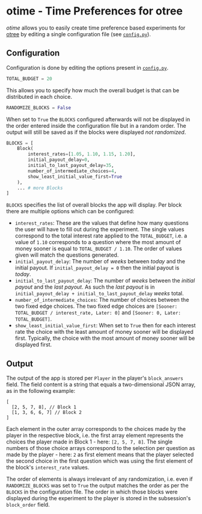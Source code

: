 # otime - Time Preferences for otree

*otime* allows you to easily create time preference based experiments for [otree](http://www.otree.org) by editing a single configuration file (see [`config.py`](./config.py)).

## Configuration
Configuration is done by editing the options present in [`config.py`](./config.py).

```python
TOTAL_BUDGET = 20
``` 
This allows you to specify how much the overall budget is that can be distributed in each choice.

```python
RANDOMIZE_BLOCKS = False
```
When set to `True` the `BLOCKS` configured afterwards will not be displayed in the order entered inside the configuration file but in a random order. The output will still be saved as if the blocks were displayed *not randomized*.

```python
BLOCKS = [
    Block(
        interest_rates=[1.05, 1.10, 1.15, 1.20],
        initial_payout_delay=0,
        initial_to_last_payout_delay=35,
        number_of_intermediate_choices=4,
        show_least_initial_value_first=True
    ),
    ... # more Blocks
]
```
`BLOCKS` specifies the list of overall blocks the app will display. Per block there are multiple options which can be configured:

- `interest_rates`: These are the values that define how many questions the user will have to fill out during the experiment. The single values correspond to the total interest rate applied to the `TOTAL_BUDGET`, i.e. a value of `1.10` corresponds to a question where the most amount of money sooner is equal to `TOTAL_BUDGET / 1.10`. The order of values given will match the questions generated.
- `initial_payout_delay`: The number of *weeks* between *today* and the initial payout. If `initial_payout_delay = 0` then the initial payout is *today*.
- `initial_to_last_payout_delay`: The number of *weeks* between the *initial payout* and the *last payout*. As such the *last payout* is in `initial_payout_delay + initial_to_last_payout_delay` *weeks* total.
- `number_of_intermediate_choices`: The number of choices between the two fixed edge choices. The two fixed edge choices are `[Sooner: TOTAL_BUDGET / interest_rate, Later: 0]` and `[Sooner: 0, Later: TOTAL_BUDGET]`.
- `show_least_initial_value_first`: When set to `True` then for each interest rate the choice with the least amount of money sooner will be displayed first. Typically, the choice with the most amount of money sooner will be displayed first.

## Output
The output of the app is stored per `Player` in the player's `block_answers` field. The field content is a string that equals a two-dimensional JSON array, as in the following example:

```
[
  [2, 5, 7, 8], // Block 1
  [1, 3, 6, 6, 7] // Block 2
]
```

Each element in the outer array corresponds to the choices made by the player in the respective block, i.e. the first array element represents the choices the player made in Block 1 - here: `[2, 5, 7, 8]`. The single numbers of those choice arrays correspond to the selection per question as made by the player - here: `2` as first element means that the player selected the second choice in the first question which was using the first element of the block's `interest_rate` values.

The order of elements is always irrelevant of any randomization, i.e. even if `RANDOMIZE_BLOCKS` was set to `True` the output matches the order as per the `BLOCKS` in the configuration file. The order in which those blocks were displayed during the experiment to the player is stored in the subsession's `block_order` field.
